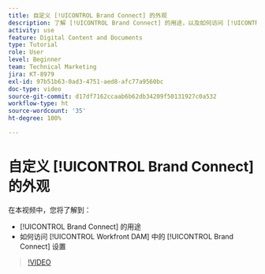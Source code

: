 ```yaml
---
title: 自定义 [!UICONTROL Brand Connect] 的外观
description: 了解 [!UICONTROL Brand Connect] 的用途，以及如何访问 [!UICONTROL Workfront DAM] 中的 [!UICONTROL Brand Connect] 设置。
activity: use
feature: Digital Content and Documents
type: Tutorial
role: User
level: Beginner
team: Technical Marketing
jira: KT-8979
exl-id: 97b51b63-0ad3-4751-aed8-afc77a9560bc
doc-type: video
source-git-commit: d17df7162ccaab6b62db34209f50131927c0a532
workflow-type: ht
source-wordcount: '35'
ht-degree: 100%

---
```


# 自定义 [!UICONTROL Brand Connect] 的外观

在本视频中，您将了解到：

* [!UICONTROL Brand Connect] 的用途
* 如何访问 [!UICONTROL Workfront DAM] 中的 [!UICONTROL Brand Connect] 设置

>[!VIDEO](https://video.tv.adobe.com/v/335241/?quality=12&learn=on&enablevpops)
